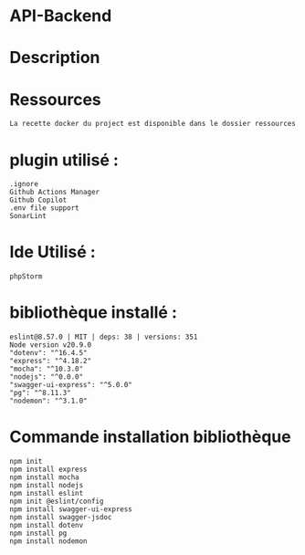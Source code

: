 # API-Backend

# Description

# Ressources

    La recette docker du project est disponible dans le dossier ressources

# plugin utilisé :

	.ignore
	Github Actions Manager
	Github Copilot
	.env file support
	SonarLint

# Ide Utilisé :

	phpStorm

# bibliothèque installé :

	eslint@8.57.0 | MIT | deps: 38 | versions: 351
	Node version v20.9.0
    "dotenv": "^16.4.5"
    "express": "^4.18.2"
    "mocha": "^10.3.0"
    "nodejs": "^0.0.0"
    "swagger-ui-express": "^5.0.0"
    "pg": "^8.11.3" 
    "nodemon": "^3.1.0"

# Commande installation bibliothèque

    npm init
    npm install express
    npm install mocha
    npm install nodejs
    npm install eslint
    npm init @eslint/config
    npm install swagger-ui-express
    npm install swagger-jsdoc
    npm install dotenv
    npm install pg
    npm install nodemon